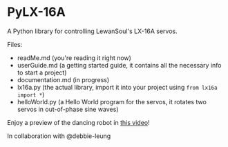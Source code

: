 # PyLX-16A
A Python library for controlling LewanSoul's LX-16A servos.

Files:
* readMe.md (you're reading it right now)
* userGuide.md (a getting started guide, it contains all the necessary info to start a project)
* documentation.md (in progress)
* lx16a.py (the actual library, import it into your project using `from lx16a import *`)
* helloWorld.py (a Hello World program for the servos, it rotates two servos in out-of-phase sine waves)

Enjoy a preview of the dancing robot in [this video](https://youtu.be/XcCokht0tNE)!

In collaboration with @debbie-leung
